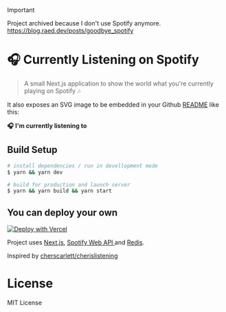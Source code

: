 > [!IMPORTANT]
> Project archived because I don't use Spotify anymore. https://blog.raed.dev/posts/goodbye_spotify


# 🎧 Currently Listening on Spotify

> A small Next.js application to show the world what you're currently playing on Spotify 🎶

It also exposes an SVG image to be embedded in your Github [README](https://github.com/Raed667) like this:

<b>🎧 I'm currently listening to</b>

## Build Setup

```bash
# install dependencies / run in devellopment mode
$ yarn && yarn dev

# build for production and launch server
$ yarn && yarn build && yarn start
```

## You can deploy your own

[![Deploy with Vercel](https://vercel.com/button)](https://vercel.com/new/git/external?repository-url=https%3A%2F%2Fgithub.com%2FRaed667%2Fspotify-nextjs-currently-playing&env=AUTHORIZED_USER_ID,CLIENT_ID,CLIENT_SECRET,REDIRECT_URI,REDIS_PORT,REDIS_HOST,REDIS_PASSWORD&envDescription=Example%20of%20required%20env%20variables&envLink=https%3A%2F%2Fgithub.com%2FRaed667%2Fspotify-nextjs-currently-playing%2Fblob%2Fmaster%2F.example.env&demo-url=https%3A%2F%2Fspotify.raed.dev%2F)

Project uses [Next.js](https://nextjs.org/), [Spotify Web API ](https://developer.spotify.com/documentation/web-api/)and [Redis](https://redislabs.com).

Inspired by [cherscarlett/cherislistening](https://github.com/cherscarlett/cherislistening)

# License

MIT License
